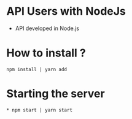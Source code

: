 # API Users with NodeJs
* API developed in Node.js

# How to install ?
```
npm install | yarn add

```

# Starting the server
```
* npm start | yarn start
```
